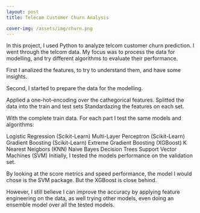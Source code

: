 ```yaml
---
layout: post
title: Telecom Customer Churn Analysis

cover-img: /assets/img/churn.png
---
```


In this project, I used Python to analyze telcom customer churn prediction. I went through the telcom data. My focus was to process the data for modelling, and try different algorithms to evaluate their performance.

First I analized the features, to try to understand them, and have some insights.

Second, I started to prepare the data for the modelling.

Applied a one-hot-encoding over the cathegorical features. Splitted the data into the train and test sets Standardazing the features on each set.

With the complete train data. For each part I test the same models and algorithms:

Logistic Regression (Scikit-Learn) Multi-Layer Perceptron (Scikit-Learn) Gradient Boosting (Scikit-Learn) Extreme Gradient Boosting (XGBoost) K Nearest Neigbors (KNN) Naive Bayes Decision Trees Support Vector Machines (SVM) Initially, I tested the models performance on the validation set.

By looking at the score metrics and speed performance, the model I would chose is the SVM package. But the XGBoost is close behind.

However, I still believe I can improve the accuracy by applying feature engineering on the data, as well trying other models, even doing an ensemble model over all the tested models.
